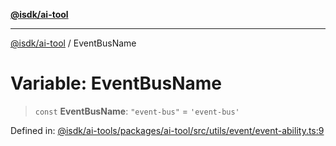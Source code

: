 [**@isdk/ai-tool**](../README.md)

***

[@isdk/ai-tool](../globals.md) / EventBusName

# Variable: EventBusName

> `const` **EventBusName**: `"event-bus"` = `'event-bus'`

Defined in: [@isdk/ai-tools/packages/ai-tool/src/utils/event/event-ability.ts:9](https://github.com/isdk/ai-tool.js/blob/4ebf370aaec9c78535cb40ffc19656d7bddcb145/src/utils/event/event-ability.ts#L9)
